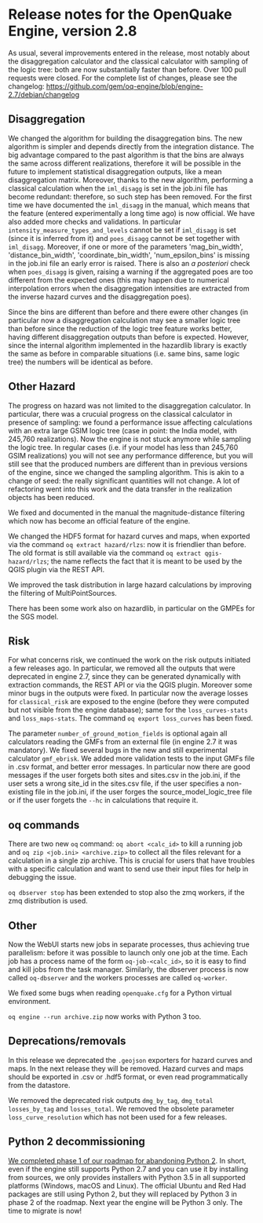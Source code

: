 Release notes for the OpenQuake Engine, version 2.8
===================================================

As usual, several improvements entered in the release, most notably about
the disaggregation calculator and the classical calculator with sampling
of the logic tree: both are now substantially faster than before.
Over 100 pull requests were closed. For the complete list of
changes, please see the changelog:
https://github.com/gem/oq-engine/blob/engine-2.7/debian/changelog

Disaggregation
--------------

We changed the algorithm for building the disaggregation bins. The new
algorithm is simpler and depends directly from the integration
distance. The big advantage compared to the past algorithm is that the
bins are always the same across different realizations, therefore it
will be possible in the future to implement statistical disaggregation
outputs, like a mean disaggregation matrix.  Moreover, thanks to the
new algorithm, performing a classical calculation when the
`iml_disagg` is set in the job.ini file has become redundant:
therefore, so such step has been removed. For the first time we have
documented the `iml_disagg` in the manual, which means that the
feature (entered experimentally a long time ago) is now official. We
have also added more checks and validations.  In particular
`intensity_measure_types_and_levels` cannot be set if `iml_disagg` is
set (since it is inferred from it) and `poes_disagg` cannot be set
together with `iml_disagg`. Moreover, if one or more of the parameters
'mag_bin_width', 'distance_bin_width', 'coordinate_bin_width',
'num_epsilon_bins' is missing in the job.ini file an early error is
raised. There is also an *a posteriori* check when `poes_disagg` is
given, raising a warning if the aggregated poes are too different from
the expected ones (this may happen due to numerical interpolation errors
when the disaggregation intensities are extracted from the inverse hazard
curves and the disaggregation poes).

Since the bins are different than before and there ewere other changes
(in particular now a disaggregation calculation may see a smaller logic
tree than before since the reduction of the logic tree feature works better,
having different disaggregation outputs than before is expected. However,
since the internal algorithm implemented in the hazardlib library is
exactly the same as before in comparable situations (i.e. same bins,
same logic tree) the numbers will be identical as before.

Other Hazard
--------------

The progress on hazard was not limited to the disaggregation
calculator. In particular, there was a crucuial progress on the
classical calculator in presence of sampling: we found a performance
issue affecting calculations with an extra large GSIM logic tree (case
in point: the India model, with 245,760 realizations). Now the engine
is not stuck anymore while sampling the logic tree. In regular cases
(i.e. if your model has less than 245,760 GSIM realizations) you will
not see any performance difference, but you will still see that the
produced numbers are different than in previous versions of the engine,
since we changed the sampling algorithm. This is akin to a change of
seed: the really significant quantities will not change. A lot of
refactoring went into this work and the data transfer in the realization
objects has been reduced.

We fixed and documented in the manual the magnitude-distance filtering
which now has become an official feature of the engine.

We changed the HDF5 format for hazard curves and maps, when exported
via the command `oq extract hazard/rlzs`: now it is friendlier than
before.  The old format is still available via the command `oq extract
qgis-hazard/rlzs`; the name reflects the fact that it is meant to be
used by the QGIS plugin via the REST API.

We improved the task distribution in large hazard calculations by
improving the filtering of MultiPointSources.

There has been some work also on hazardlib, in particular on the GMPEs
for the SGS model.

Risk
----

For what concerns risk, we continued the work on the risk outputs initiated
a few releases ago. In particular, we removed all the outputs that were
deprecated in engine 2.7, since they can be generated dynamically with
extraction commands, the REST API or via the QGIS plugin.
Moreover some minor bugs in the outputs were fixed. In particular now 
the average losses for `classical_risk` are exposed to the engine
(before they were computed but not visible from the engine database);
same for the `loss_curves-stats` and `loss_maps-stats`. The command
`oq export loss_curves` has been fixed.

The parameter `number_of_ground_motion_fields` is optional again 
all calculators reading the GMFs from an external file (in engine 2.7
it was mandatory).
We fixed several bugs in the new and still experimental calculator
`gmf_ebrisk`. We added more validation tests to the input GMFs file
in .csv format, and better error messages. In particular now there are good
messages if the user forgets both sites and sites.csv in the job.ini,
if the user sets a wrong site_id in the sites.csv file,
if the user specifies a non-existing file in the job.ini, if the
user forges the source_model_logic_tree file or if the user forgets
the `--hc` in calculations that require it.

oq commands
---------------

There are two new `oq` command: `oq abort <calc_id>` to kill a running job
and `oq zip <job.ini> <archive.zip>` to collect all the files relevant for
a calculation in a single zip archive. This is crucial for users that
have troubles with a specific calculation and want to send use their
input files for help in debugging the issue.

`oq dbserver stop` has been extended to stop also the zmq workers,
if the zmq distribution is used.

Other
--------------

Now the WebUI starts new jobs in separate processes, thus achieving true
parallelism: before it was possible to launch only one job at the time.
Each job has a process name of the form `oq-job-<calc_id>`, so it is
easy to find and kill jobs from the task manager. Similarly, the dbserver
process is now called `oq-dbserver` and the workers processes are called
`oq-worker`. 

We fixed some bugs when reading `openquake.cfg` for a Python virtual
environment.

`oq engine --run archive.zip` now works with Python 3 too.

Deprecations/removals
----------------------

In this release we deprecated the `.geojson` exporters for hazard curves
and maps. In the next release they will be removed. Hazard curves and maps
should be exported in .csv or .hdf5 format, or even read programmatically
from the datastore.

We removed the deprecated risk outputs `dmg_by_tag`, `dmg_total`
`losses_by_tag` and `losses_total`.  We removed the obsolete parameter
`loss_curve_resolution` which has not been used for a few releases.

Python 2 decommissioning
------------------------

[We completed phase 1 of our roadmap for abandoning Python 2](https://github.com/gem/oq-engine/issues/2803). In
short, even if the engine still supports Python 2.7 and you can use
it by installing from sources, we only provides installers with
Python 3.5 in all supported platforms (Windows, macOS and Linux). The
official Ubuntu and Red Had packages are still using Python 2, but they
will replaced by Python 3 in phase 2 of the roadmap. Next year the
engine will be Python 3 only. The time to migrate is now!
